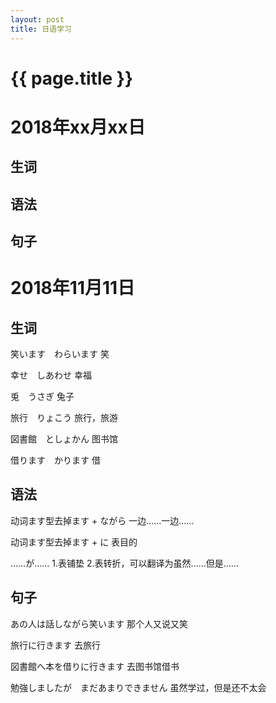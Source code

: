 ```yaml
---
layout: post
title: 日语学习
---
```

{{ page.title }}
=============

# 2018年xx月xx日

## 生词



## 语法



## 句子


# 2018年11月11日

## 生词

笑います　わらいます 笑

幸せ　しあわせ 幸福

兎　うさぎ 兔子

旅行　りょこう 旅行，旅游

図書館　としょかん 图书馆

借ります　かります 借


## 语法

动词ます型去掉ます + ながら 一边……一边……

动词ます型去掉ます + に 表目的

……が…… 1.表铺垫 2.表转折，可以翻译为虽然……但是……

## 句子


あの人は話しながら笑います 那个人又说又笑

旅行に行きます 去旅行

図書館へ本を借りに行きます 去图书馆借书

勉強しましたが　まだあまりできません 虽然学过，但是还不太会



